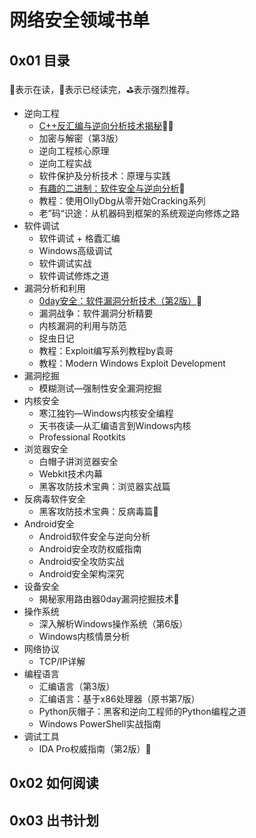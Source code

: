 # 网络安全领域书单

## 0x01 目录

:bookmark:表示在读，:100:表示已经读完，:golf:表示强烈推荐。

* 逆向工程
  * [C++反汇编与逆向分析技术揭秘](./cpp_disassembly_and_reverse.md):bookmark::golf:
  * 加密与解密（第3版）
  * 逆向工程核心原理
  * 逆向工程实战
  * 软件保护及分析技术：原理与实践
  * [有趣的二进制：软件安全与逆向分析](./interesting_binary.md):100:
  * 教程：使用OllyDbg从零开始Cracking系列
  * 老”码“识途：从机器码到框架的系统观逆向修炼之路
* 软件调试
  * 软件调试 + 格蠹汇编
  * Windows高级调试
  * 软件调试实战
  * 软件调试修炼之道
* 漏洞分析和利用
  * [0day安全：软件漏洞分析技术（第2版）](./0day_security_second_edition.md):100:
  * 漏洞战争：软件漏洞分析精要
  * 内核漏洞的利用与防范
  * 捉虫日记
  * 教程：Exploit编写系列教程by袁哥
  * 教程：Modern Windows Exploit Development
* 漏洞挖掘
  * 模糊测试—强制性安全漏洞挖掘
* 内核安全
  * 寒江独钓—Windows内核安全编程
  * 天书夜读—从汇编语言到Windows内核
  * Professional Rootkits
* 浏览器安全
  * 白帽子讲浏览器安全
  * Webkit技术内幕
  * 黑客攻防技术宝典：浏览器实战篇
* 反病毒软件安全
  * 黑客攻防技术宝典：反病毒篇:100:
* Android安全
  * Android软件安全与逆向分析
  * Android安全攻防权威指南
  * Android安全攻防实战
  * Android安全架构深究
* 设备安全
  * 揭秘家用路由器0day漏洞挖掘技术:100:
* 操作系统
  * 深入解析Windows操作系统（第6版）
  * Windows内核情景分析
* 网络协议
  * TCP/IP详解
* 编程语言
  * 汇编语言（第3版）
  * 汇编语言：基于x86处理器（原书第7版）
  * Python灰帽子：黑客和逆向工程师的Python编程之道
  * Windows PowerShell实战指南
* 调试工具
  * IDA Pro权威指南（第2版）:bookmark:

## 0x02 如何阅读

## 0x03 出书计划

